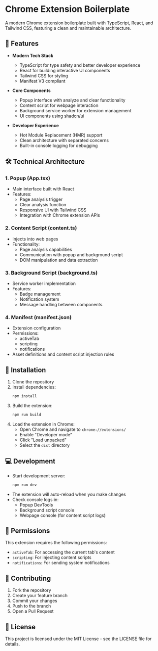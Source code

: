 # Chrome Extension Boilerplate

A modern Chrome extension boilerplate built with TypeScript, React, and Tailwind CSS, featuring a clean and maintainable architecture.

## 🚀 Features

- **Modern Tech Stack**
  - TypeScript for type safety and better developer experience
  - React for building interactive UI components
  - Tailwind CSS for styling
  - Manifest V3 compliant

- **Core Components**
  - Popup interface with analyze and clear functionality
  - Content script for webpage interaction
  - Background service worker for extension management
  - UI components using shadcn/ui

- **Developer Experience**
  - Hot Module Replacement (HMR) support
  - Clean architecture with separated concerns
  - Built-in console logging for debugging

## 🛠️ Technical Architecture

### 1. Popup (App.tsx)
- Main interface built with React
- Features:
  - Page analysis trigger
  - Clear analysis function
  - Responsive UI with Tailwind CSS
  - Integration with Chrome extension APIs

### 2. Content Script (content.ts)
- Injects into web pages
- Functionality:
  - Page analysis capabilities
  - Communication with popup and background script
  - DOM manipulation and data extraction

### 3. Background Script (background.ts)
- Service worker implementation
- Features:
  - Badge management
  - Notification system
  - Message handling between components

### 4. Manifest (manifest.json)
- Extension configuration
- Permissions:
  - activeTab
  - scripting
  - notifications
- Asset definitions and content script injection rules

## 🔧 Installation

1. Clone the repository
2. Install dependencies:
   ```bash
   npm install
   ```
3. Build the extension:
   ```bash
   npm run build
   ```
4. Load the extension in Chrome:
   - Open Chrome and navigate to `chrome://extensions/`
   - Enable "Developer mode"
   - Click "Load unpacked"
   - Select the `dist` directory

## 💻 Development

- Start development server:
  ```bash
  npm run dev
  ```
- The extension will auto-reload when you make changes
- Check console logs in:
  - Popup DevTools
  - Background script console
  - Webpage console (for content script logs)

## 🔐 Permissions

This extension requires the following permissions:
- `activeTab`: For accessing the current tab's content
- `scripting`: For injecting content scripts
- `notifications`: For sending system notifications

## 🤝 Contributing

1. Fork the repository
2. Create your feature branch
3. Commit your changes
4. Push to the branch
5. Open a Pull Request

## 📝 License

This project is licensed under the MIT License - see the LICENSE file for details.
